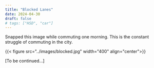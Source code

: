 ```yaml
---
title: "Blocked Lanes"
date: 2024-04-30
draft: false
# tags: ["HSD", "car"]
---
```


Snapped this image while commuting one morning. This is the constant struggle of commuting in the city.

{{< figure src="../images/blocked.jpg" width="400" align="center">}}

[To be continued...]
